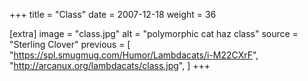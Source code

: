 +++
title = "Class"
date = 2007-12-18
weight = 36

[extra]
image = "class.jpg"
alt = "polymorphic cat haz class"
source = "Sterling Clover"
previous = [
  "https://spl.smugmug.com/Humor/Lambdacats/i-M22CXrF",
  "http://arcanux.org/lambdacats/class.jpg",
]
+++
